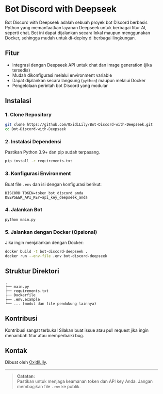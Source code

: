 # Bot Discord with Deepseek

Bot Discord with Deepseek adalah sebuah proyek bot Discord berbasis Python yang memanfaatkan layanan Deepseek untuk berbagai fitur AI, seperti chat. Bot ini dapat dijalankan secara lokal maupun menggunakan Docker, sehingga mudah untuk di-deploy di berbagai lingkungan.

## Fitur

- Integrasi dengan Deepseek API untuk chat dan image generation (jika tersedia)
- Mudah dikonfigurasi melalui environment variable
- Dapat dijalankan secara langsung (`python`) maupun melalui Docker
- Pengelolaan perintah bot Discord yang modular

## Instalasi

### 1. Clone Repository

```bash
git clone https://github.com/OxidiLily/Bot-Discord-with-Deepseek.git
cd Bot-Discord-with-Deepseek
```

### 2. Instalasi Dependensi

Pastikan Python 3.9+ dan pip sudah terpasang.

```bash
pip install -r requirements.txt
```

### 3. Konfigurasi Environment

Buat file `.env` dan isi dengan konfigurasi berikut:

```
DISCORD_TOKEN=token_bot_discord_anda
DEEPSEEK_API_KEY=api_key_deepseek_anda
```

### 4. Jalankan Bot

```bash
python main.py
```

### 5. Jalankan dengan Docker (Opsional)

Jika ingin menjalankan dengan Docker:

```bash
docker build -t bot-discord-deepseek .
docker run --env-file .env bot-discord-deepseek
```

## Struktur Direktori

```
.
├── main.py
├── requirements.txt
├── Dockerfile
├── .env.example
└── ... (modul dan file pendukung lainnya)
```

## Kontribusi

Kontribusi sangat terbuka! Silakan buat issue atau pull request jika ingin menambah fitur atau memperbaiki bug.


## Kontak

Dibuat oleh [OxidiLily](https://github.com/OxidiLily).

---

> **Catatan:**  
> Pastikan untuk menjaga keamanan token dan API key Anda. Jangan membagikan file `.env` ke publik.
